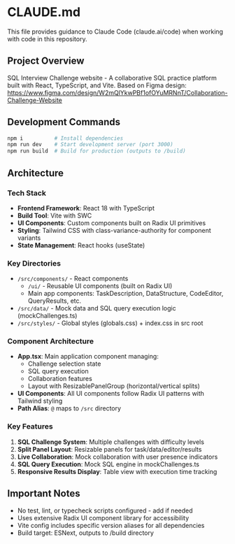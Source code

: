 # CLAUDE.md

This file provides guidance to Claude Code (claude.ai/code) when working with code in this repository.

## Project Overview

SQL Interview Challenge website - A collaborative SQL practice platform built with React, TypeScript, and Vite. Based on Figma design: https://www.figma.com/design/W2mQlYkwPBf1ofOYuMRNnT/Collaboration-Challenge-Website

## Development Commands

```bash
npm i          # Install dependencies
npm run dev    # Start development server (port 3000)
npm run build  # Build for production (outputs to /build)
```

## Architecture

### Tech Stack
- **Frontend Framework**: React 18 with TypeScript
- **Build Tool**: Vite with SWC
- **UI Components**: Custom components built on Radix UI primitives
- **Styling**: Tailwind CSS with class-variance-authority for component variants
- **State Management**: React hooks (useState)

### Key Directories
- `/src/components/` - React components
  - `/ui/` - Reusable UI components (built on Radix UI)
  - Main app components: TaskDescription, DataStructure, CodeEditor, QueryResults, etc.
- `/src/data/` - Mock data and SQL query execution logic (mockChallenges.ts)
- `/src/styles/` - Global styles (globals.css) + index.css in src root

### Component Architecture
- **App.tsx**: Main application component managing:
  - Challenge selection state
  - SQL query execution
  - Collaboration features
  - Layout with ResizablePanelGroup (horizontal/vertical splits)
- **UI Components**: All UI components follow Radix UI patterns with Tailwind styling
- **Path Alias**: `@` maps to `/src` directory

### Key Features
1. **SQL Challenge System**: Multiple challenges with difficulty levels
2. **Split Panel Layout**: Resizable panels for task/data/editor/results
3. **Live Collaboration**: Mock collaboration with user presence indicators
4. **SQL Query Execution**: Mock SQL engine in mockChallenges.ts
5. **Responsive Results Display**: Table view with execution time tracking

## Important Notes
- No test, lint, or typecheck scripts configured - add if needed
- Uses extensive Radix UI component library for accessibility
- Vite config includes specific version aliases for all dependencies
- Build target: ESNext, outputs to /build directory